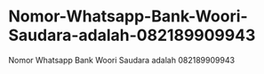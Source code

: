 # Nomor-Whatsapp-Bank-Woori-Saudara-adalah-082189909943
Nomor Whatsapp Bank Woori Saudara adalah 082189909943
